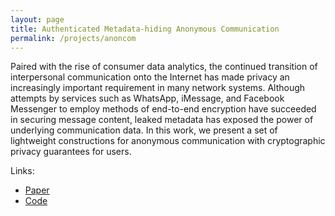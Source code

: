 ```yaml
---
layout: page
title: Authenticated Metadata-hiding Anonymous Communication
permalink: /projects/anoncom
---
```


Paired with the rise of consumer data analytics, the continued transition of interpersonal communication onto the Internet has made privacy an increasingly important requirement in many network systems. Although attempts by services such as WhatsApp, iMessage, and Facebook Messenger to employ methods of end-to-end encryption have succeeded in securing message content, leaked metadata has exposed the power of underlying communication data. In this work, we present a set of lightweight constructions for anonymous communication with cryptographic privacy guarantees for users.


Links:
* [Paper](/web_assets/pdf/anon_com.pdf)
* [Code](https://github.com/sim15/anon-com)